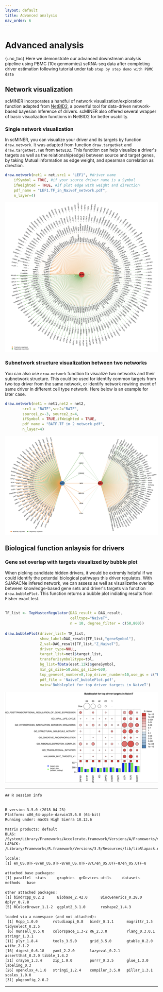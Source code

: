 ```yaml
---
layout: default
title: Advanced analysis
nav_order: 6
---
```


# Advanced analysis
{:.no_toc}
Here we demonstrate our advanced downstream analysis pipeline using PBMC (10x genmomics) scRNA-seq data after completing driver estimation following tutorial under tab `step by step demo with PBMC data`

## Network visualization
scMINER incorporates a handful of network visualization/exploration function adapted from [NetBID2](https://jyyulab.github.io/NetBID/), a powerful tool for data-driven network-based bayesian Inference of drivers. scMINER also offered several wrapper of basic visualization functions in NetBID2 for better usability. 

### Single network visualization
In scMINER, you can visualize your driver and its targets by function `draw.network`. It was adapted from function `draw.targetNet` and `draw.targetNet.TWO` from `NetBID2`. This function can help visualize a driver's targets as well as the relationship(edge) between source and target genes, by taking Mutual information as edge weight, and spearman correlation as direction.

```R
draw.network(net1 = net,src1 = "LEF1", #driver name
	ifSymbol = TRUE, #if your source driver name is a Symbol 
	ifWeighted = TRUE, #if plot edge with weight and direction
	pdf_name = "LEF1.TF_in_NaiveT_network.pdf",
	n_layer=4)

```
<center><img src="./plots/LEF1.TF_in_NaiveT_network.png" alt="drawing" width="600"></center>


### Subnetwork structure visualization between two networks
You can also use `draw.network` function to visualize two networks and their subnetwork structure. This could be used for identify common targets from two top driver from the same network, or identify network rewiring event of same driver in different cell type network. Here below is an example for later case.

```R
draw.network(net1 = net1,net2 = net2,
		src1 = "BATF",src2="BATF", 
		source1_z=-3, source2_z=4,
		ifSymbol = TRUE,ifWeighted = TRUE,
		pdf_name = "BATF.TF_in_2_network.pdf",
		n_layer=4)
```
<center><img src="./plots/BATF.TF_in_2_network.png" alt="drawing" width="600"></center>



## Biological function anlaysis for drivers 

### Gene set overlap with targets visualized by bubble plot
When picking candidate hidden drivers, it would be extremly helpful if we could identify the potential biological pathways this driver regulates. With SJARACNe infered network, we can assess as well as  visualizethe overlap between knowledge-based gene sets and driver's targets via function `draw.bubblePlot`. This function returns a bubble plot indiating results from Fisher exact test. 

```R 

TF_list <- TopMasterRegulator(DAG_result = DAG_result,
                              celltype="NaiveT",
                              n = 10, degree_filter = c(50,800))

draw.bubblePlot(driver_list= TF_list,
                show_label=DAG_result[TF_list,"geneSymbol"],
                Z_val=DAG_result[TF_list,"Z_NaiveT"],
                driver_type=NULL,
                target_list=net1$target_list,
                transfer2symbol2type=tbl,
                bg_list=fData(eset.12k)$geneSymbol,
                min_gs_size=50,max_gs_size=600, 
                top_geneset_number=8,top_driver_number=10,use_gs = c("H","C5","CP:KEGG"),
                pdf_file = 'NaiveT_bubblePlot.pdf',
                main='Bubbleplot for top driver targets in NaiveT')

```

<center><img src="./plots/NaiveT_bubblePlot.png" alt="drawing" width="600"></center>











---
```
## R session info


R version 3.5.0 (2018-04-23)
Platform: x86_64-apple-darwin15.6.0 (64-bit)
Running under: macOS High Sierra 10.13.6

Matrix products: default
BLAS: /System/Library/Frameworks/Accelerate.framework/Versions/A/Frameworks/vecLib.framework/Versions/A/libBLAS.dylib
LAPACK: /Library/Frameworks/R.framework/Versions/3.5/Resources/lib/libRlapack.dylib

locale:
[1] en_US.UTF-8/en_US.UTF-8/en_US.UTF-8/C/en_US.UTF-8/en_US.UTF-8

attached base packages:
[1] parallel  stats     graphics  grDevices utils     datasets  methods   base     

other attached packages:
[1] bindrcpp_0.2.2      Biobase_2.42.0      BiocGenerics_0.28.0 dplyr_0.7.8        
[5] RColorBrewer_1.1-2  ggplot2_3.1.0       reshape2_1.4.3     

loaded via a namespace (and not attached):
 [1] Rcpp_1.0.0       rstudioapi_0.8   bindr_0.1.1      magrittr_1.5     tidyselect_0.2.5
 [6] munsell_0.5.0    colorspace_1.3-2 R6_2.3.0         rlang_0.3.0.1    stringr_1.3.1   
[11] plyr_1.8.4       tools_3.5.0      grid_3.5.0       gtable_0.2.0     withr_2.1.2     
[16] digest_0.6.18    yaml_2.2.0       lazyeval_0.2.1   assertthat_0.2.0 tibble_1.4.2    
[21] crayon_1.3.4     zip_1.0.0        purrr_0.2.5      glue_1.3.0       labeling_0.3    
[26] openxlsx_4.1.0   stringi_1.2.4    compiler_3.5.0   pillar_1.3.1     scales_1.0.0    
[31] pkgconfig_2.0.2 
```
---
